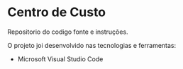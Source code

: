 # Centro de Custo
Repositorio do codigo fonte e instruções.

O projeto joi desenvolvido nas tecnologias e ferramentas:

  - Microsoft Visual Studio Code
